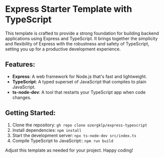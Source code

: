 # Express Starter Template with TypeScript

This template is crafted to provide a strong foundation for building backend applications using Express and TypeScript. It brings together the simplicity and flexibility of Express with the robustness and safety of TypeScript, setting you up for a productive development experience.

## Features:

- **Express**: A web framework for Node.js that's fast and lightweight.
- **TypeScript**: A typed superset of JavaScript that compiles to plain JavaScript.
- **ts-node-dev**: A tool that restarts your TypeScript app when code changes.

## Getting Started:

1. Clone the repository: `gh repo clone ozergklp/express-typescript`
2. Install dependencies: `npm install`
3. Start the development server: `npx ts-node-dev src/index.ts`
4. Compile TypeScript to JavaScript:: `npm run build`

Adjust this template as needed for your project. Happy coding!
